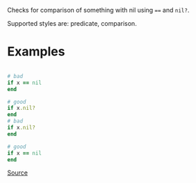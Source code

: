
Checks for comparison of something with nil using `==` and
`nil?`.

Supported styles are: predicate, comparison.

# Examples

```ruby

# bad
if x == nil
end

# good
if x.nil?
end
# bad
if x.nil?
end

# good
if x == nil
end
```

[Source](http://www.rubydoc.info/gems/rubocop/RuboCop/Cop/Style/NilComparison)